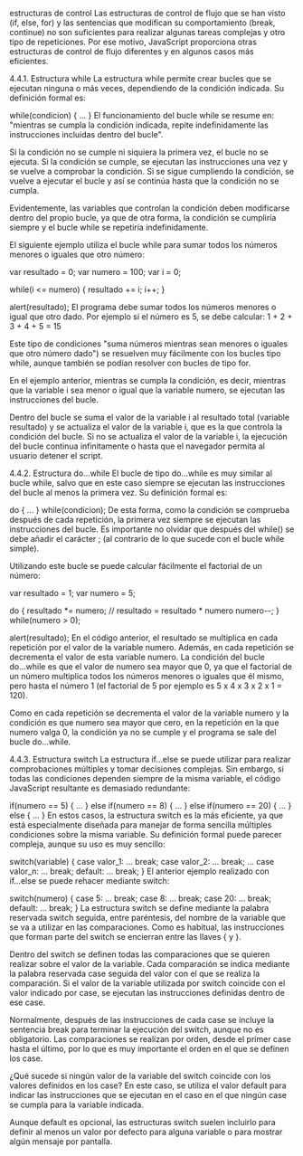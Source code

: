  estructuras de control
Las estructuras de control de flujo que se han visto (if, else, for) y las sentencias que modifican su comportamiento (break, continue) no son suficientes para realizar algunas tareas complejas y otro tipo de repeticiones. Por ese motivo, JavaScript proporciona otras estructuras de control de flujo diferentes y en algunos casos más eficientes.

4.4.1. Estructura while
La estructura while permite crear bucles que se ejecutan ninguna o más veces, dependiendo de la condición indicada. Su definición formal es:

while(condicion) {
  ...
}
El funcionamiento del bucle while se resume en: "mientras se cumpla la condición indicada, repite indefinidamente las instrucciones incluidas dentro del bucle".

Si la condición no se cumple ni siquiera la primera vez, el bucle no se ejecuta. Si la condición se cumple, se ejecutan las instrucciones una vez y se vuelve a comprobar la condición. Si se sigue cumpliendo la condición, se vuelve a ejecutar el bucle y así se continúa hasta que la condición no se cumpla.

Evidentemente, las variables que controlan la condición deben modificarse dentro del propio bucle, ya que de otra forma, la condición se cumpliría siempre y el bucle while se repetiría indefinidamente.

El siguiente ejemplo utiliza el bucle while para sumar todos los números menores o iguales que otro número:

var resultado = 0;
var numero = 100;
var i = 0;

while(i <= numero) {
  resultado += i;
  i++;
}

alert(resultado);
El programa debe sumar todos los números menores o igual que otro dado. Por ejemplo si el número es 5, se debe calcular: 1 + 2 + 3 + 4 + 5 = 15

Este tipo de condiciones "suma números mientras sean menores o iguales que otro número dado") se resuelven muy fácilmente con los bucles tipo while, aunque también se podían resolver con bucles de tipo for.

En el ejemplo anterior, mientras se cumpla la condición, es decir, mientras que la variable i sea menor o igual que la variable numero, se ejecutan las instrucciones del bucle.

Dentro del bucle se suma el valor de la variable i al resultado total (variable resultado) y se actualiza el valor de la variable i, que es la que controla la condición del bucle. Si no se actualiza el valor de la variable i, la ejecución del bucle continua infinitamente o hasta que el navegador permita al usuario detener el script.

4.4.2. Estructura do...while
El bucle de tipo do...while es muy similar al bucle while, salvo que en este caso siempre se ejecutan las instrucciones del bucle al menos la primera vez. Su definición formal es:

do {
  ...
} while(condicion);
De esta forma, como la condición se comprueba después de cada repetición, la primera vez siempre se ejecutan las instrucciones del bucle. Es importante no olvidar que después del while() se debe añadir el carácter ; (al contrario de lo que sucede con el bucle while simple).

Utilizando este bucle se puede calcular fácilmente el factorial de un número:

var resultado = 1;
var numero = 5;

do {
  resultado *= numero;  // resultado = resultado * numero
  numero--;
} while(numero > 0);

alert(resultado);
En el código anterior, el resultado se multiplica en cada repetición por el valor de la variable numero. Además, en cada repetición se decrementa el valor de esta variable numero. La condición del bucle do...while es que el valor de numero sea mayor que 0, ya que el factorial de un número multiplica todos los números menores o iguales que él mismo, pero hasta el número 1 (el factorial de 5 por ejemplo es 5 x 4 x 3 x 2 x 1 = 120).

Como en cada repetición se decrementa el valor de la variable numero y la condición es que numero sea mayor que cero, en la repetición en la que numero valga 0, la condición ya no se cumple y el programa se sale del bucle do...while.

4.4.3. Estructura switch
La estructura if...else se puede utilizar para realizar comprobaciones múltiples y tomar decisiones complejas. Sin embargo, si todas las condiciones dependen siempre de la misma variable, el código JavaScript resultante es demasiado redundante:

if(numero == 5) {
  ...
}
else if(numero == 8) {
  ...
}
else if(numero == 20) {
  ...
}
else {
  ...
}
En estos casos, la estructura switch es la más eficiente, ya que está especialmente diseñada para manejar de forma sencilla múltiples condiciones sobre la misma variable. Su definición formal puede parecer compleja, aunque su uso es muy sencillo:

switch(variable) {
  case valor_1:
    ...
    break;
  case valor_2:
    ...
    break;
  ...
  case valor_n:
    ...
    break;
  default:
    ...
    break;
}
El anterior ejemplo realizado con if...else se puede rehacer mediante switch:

switch(numero) {
  case 5:
    ...
    break;
  case 8:
    ...
    break;
  case 20:
    ...
    break;
  default:
    ...
    break;
}
La estructura switch se define mediante la palabra reservada switch seguida, entre paréntesis, del nombre de la variable que se va a utilizar en las comparaciones. Como es habitual, las instrucciones que forman parte del switch se encierran entre las llaves { y }.

Dentro del switch se definen todas las comparaciones que se quieren realizar sobre el valor de la variable. Cada comparación se indica mediante la palabra reservada case seguida del valor con el que se realiza la comparación. Si el valor de la variable utilizada por switch coincide con el valor indicado por case, se ejecutan las instrucciones definidas dentro de ese case.

Normalmente, después de las instrucciones de cada case se incluye la sentencia break para terminar la ejecución del switch, aunque no es obligatorio. Las comparaciones se realizan por orden, desde el primer case hasta el último, por lo que es muy importante el orden en el que se definen los case.

¿Qué sucede si ningún valor de la variable del switch coincide con los valores definidos en los case? En este caso, se utiliza el valor default para indicar las instrucciones que se ejecutan en el caso en el que ningún case se cumpla para la variable indicada.

Aunque default es opcional, las estructuras switch suelen incluirlo para definir al menos un valor por defecto para alguna variable o para mostrar algún mensaje por pantalla.
